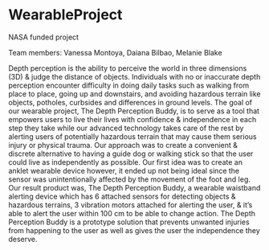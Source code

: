 # WearableProject

NASA funded project

Team members: Vanessa Montoya, Daiana Bilbao, Melanie Blake

Depth perception is the ability to perceive the world in three dimensions (3D) & judge the distance of objects. Individuals with no or inaccurate depth perception encounter difficulty in doing daily tasks such as walking from place to place, going up and downstairs, and avoiding hazardous terrain like objects, potholes, curbsides and differences in ground levels. The goal of our wearable project, The Depth Perception Buddy, is to serve as a tool that empowers users to live their lives with confidence & independence in each step they take while our advanced technology takes care of the rest by alerting users of potentially hazardous terrain that may cause them serious injury or physical trauma. Our approach was to create a convenient & discrete alternative to having a guide dog or walking stick so that the user could live as independently as possible. Our first idea was to create an anklet wearable device however, it ended up not being ideal since the sensor was unintentionally affected by the movement of the foot and leg. Our result product was, The Depth Perception Buddy, a wearable waistband alerting device which has 6 attached sensors for detecting objects & hazardous terrains, 3 vibration motors attached for alerting the user, & it’s able to alert the user within 100 cm to be able to change action. The Depth Perception Buddy is a prototype solution that prevents unwanted injuries from happening to the user as well as gives the user the independence they deserve. 
